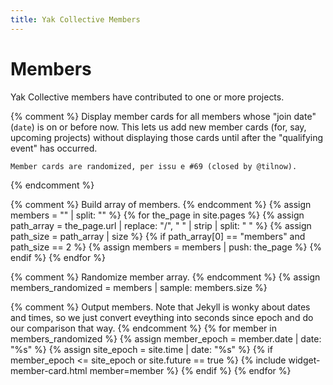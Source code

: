 ```yaml
---
title: Yak Collective Members
---
```


# Members

Yak Collective members have contributed to one or more projects.

{% comment %}
    Display member cards for all members whose "join date" (`date`)
    is on or before now. This lets us add new member cards (for,
    say, upcoming projects) without displaying those cards until
    after the "qualifying event" has occurred.

    Member cards are randomized, per issu e #69 (closed by @tilnow).
{% endcomment %}

{% comment %}
    Build array of members.
{% endcomment %}
{% assign members = "" | split: "" %}
{% for the_page in site.pages %}
    {% assign path_array = the_page.url | replace: "/", " " | strip | split: " " %}
    {% assign path_size = path_array | size %}
    {% if path_array[0] == "members" and path_size == 2 %}
        {% assign members = members | push: the_page %}
    {% endif %}
{% endfor %}

{% comment %}
    Randomize member array.
{% endcomment %}
{% assign members_randomized = members | sample: members.size %}

{% comment %}
    Output members. Note that Jekyll is wonky about dates and times,
    so we just convert eveything into seconds since epoch and do our
    comparison that way.
{% endcomment %}
{% for member in members_randomized %}
    {% assign member_epoch = member.date | date: "%s" %}
    {% assign site_epoch = site.time | date: "%s" %}
    {% if member_epoch <= site_epoch or site.future == true %}
        {% include widget-member-card.html member=member %}
    {% endif %}
{% endfor %}

